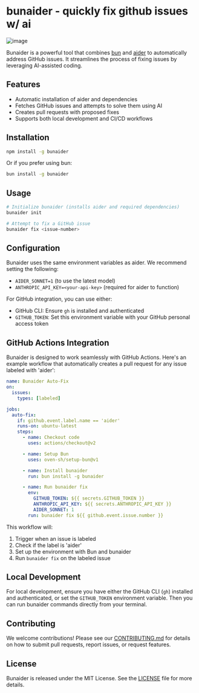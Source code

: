 # bunaider - quickly fix github issues w/ ai

![image](https://github.com/user-attachments/assets/b11a43ac-6e28-4aea-9e3c-ff41f1dbce8a)

Bunaider is a powerful tool that combines [bun](https://github.com/oven-sh/bun) and [aider](https://aider.chat) to automatically address GitHub issues. It streamlines the process of fixing issues by leveraging AI-assisted coding.

## Features

- Automatic installation of aider and dependencies
- Fetches GitHub issues and attempts to solve them using AI
- Creates pull requests with proposed fixes
- Supports both local development and CI/CD workflows

## Installation

```bash
npm install -g bunaider
```

Or if you prefer using bun:

```bash
bun install -g bunaider
```

## Usage

```bash
# Initialize bunaider (installs aider and required dependencies)
bunaider init

# Attempt to fix a GitHub issue
bunaider fix <issue-number>
```

## Configuration

Bunaider uses the same environment variables as aider. We recommend setting the following:

- `AIDER_SONNET=1` (to use the latest model)
- `ANTHROPIC_API_KEY=<your-api-key>` (required for aider to function)

For GitHub integration, you can use either:

- GitHub CLI: Ensure `gh` is installed and authenticated
- `GITHUB_TOKEN`: Set this environment variable with your GitHub personal access token

## GitHub Actions Integration

Bunaider is designed to work seamlessly with GitHub Actions. Here's an example workflow that automatically creates a pull request for any issue labeled with 'aider':

```yaml
name: Bunaider Auto-Fix
on:
  issues:
    types: [labeled]

jobs:
  auto-fix:
    if: github.event.label.name == 'aider'
    runs-on: ubuntu-latest
    steps:
      - name: Checkout code
        uses: actions/checkout@v2

      - name: Setup Bun
        uses: oven-sh/setup-bun@v1

      - name: Install bunaider
        run: bun install -g bunaider

      - name: Run bunaider fix
        env:
          GITHUB_TOKEN: ${{ secrets.GITHUB_TOKEN }}
          ANTHROPIC_API_KEY: ${{ secrets.ANTHROPIC_API_KEY }}
          AIDER_SONNET: 1
        run: bunaider fix ${{ github.event.issue.number }}
```

This workflow will:

1. Trigger when an issue is labeled
2. Check if the label is 'aider'
3. Set up the environment with Bun and bunaider
4. Run `bunaider fix` on the labeled issue

## Local Development

For local development, ensure you have either the GitHub CLI (`gh`) installed and authenticated, or set the `GITHUB_TOKEN` environment variable. Then you can run bunaider commands directly from your terminal.

## Contributing

We welcome contributions! Please see our [CONTRIBUTING.md](CONTRIBUTING.md) for details on how to submit pull requests, report issues, or request features.

## License

Bunaider is released under the MIT License. See the [LICENSE](LICENSE) file for more details.
